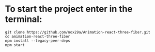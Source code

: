 # To start the project enter in the terminal:
```
git clone https://github.com/nox29a/Animation-react-three-fiber.git
cd animation-react-three-fiber
npm install --legacy-peer-deps
npm start
```

